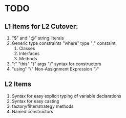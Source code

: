 ﻿# TODO

## L1 Items for L2 Cutover:

1. "$" and "@" string literals
1. Generic type constraints "where" type ":" constaint
   1. Classes
   1. Interfaces
   1. Methods
1. ":" "this" "(" args ")" syntax for constructors
1. "using" "(" Non-Assignment Expression ")"


## L2 Items

1. Syntax for easy explicit typing of variable declarations
1. Syntax for easy casting
1. factory/filter/strategy methods
1. Named constructors